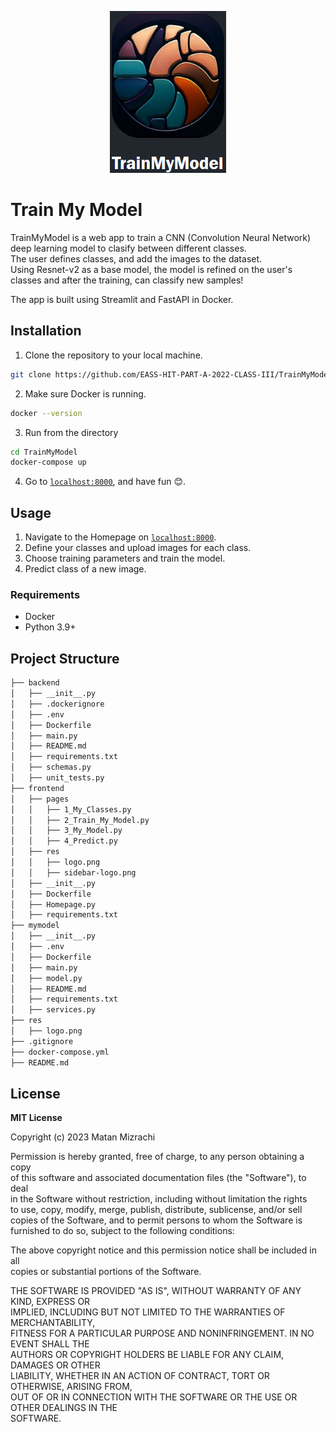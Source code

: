 <p align="center">
  <img src="res/img/logo.png" />
</p>

# Train My Model
TrainMyModel is a web app to train a CNN (Convolution Neural Network) deep learning model to clasify between different classes.  
The user defines classes, and add the images to the dataset.  
Using Resnet-v2 as a base model, the model is refined on the user's classes and after the training, can classify new samples!

The app is built using Streamlit and FastAPI in Docker.  

## Installation
1. Clone the repository to your local machine.
```bash
git clone https://github.com/EASS-HIT-PART-A-2022-CLASS-III/TrainMyModel.git
```
2. Make sure Docker is running.
```bash
docker --version
```
3. Run from the directory 
```bash
cd TrainMyModel
docker-compose up
```
4. Go to [`localhost:8000`](http://localhost:8000), and have fun 😊.

## Usage
1. Navigate to the Homepage on [`localhost:8000`](http://localhost:8000).
2. Define your classes and upload images for each class.
3. Choose training parameters and train the model.
4. Predict class of a new image.

### Requirements
- Docker
- Python 3.9+

## Project Structure

```bash
├── backend
│   ├── __init__.py
│   ├── .dockerignore
│   ├── .env
│   ├── Dockerfile
│   ├── main.py
│   ├── README.md
│   ├── requirements.txt
│   ├── schemas.py
│   ├── unit_tests.py
├── frontend
│   ├── pages
│   │   ├── 1_My_Classes.py
│   │   ├── 2_Train_My_Model.py
│   │   ├── 3_My_Model.py
│   │   ├── 4_Predict.py
│   ├── res
│   │   ├── logo.png
│   │   ├── sidebar-logo.png
│   ├── __init__.py
│   ├── Dockerfile
│   ├── Homepage.py
│   ├── requirements.txt
├── mymodel
│   ├── __init__.py
│   ├── .env
│   ├── Dockerfile
│   ├── main.py
│   ├── model.py
│   ├── README.md
│   ├── requirements.txt
│   ├── services.py
├── res
│   ├── logo.png
├── .gitignore
├── docker-compose.yml
├── README.md
```

## License

**MIT License**

Copyright (c) 2023 Matan Mizrachi  
  
Permission is hereby granted, free of charge, to any person obtaining a copy  
of this software and associated documentation files (the "Software"), to deal  
in the Software without restriction, including without limitation the rights  
to use, copy, modify, merge, publish, distribute, sublicense, and/or sell  
copies of the Software, and to permit persons to whom the Software is  
furnished to do so, subject to the following conditions:  
  
The above copyright notice and this permission notice shall be included in all  
copies or substantial portions of the Software.  
  
THE SOFTWARE IS PROVIDED "AS IS", WITHOUT WARRANTY OF ANY KIND, EXPRESS OR  
IMPLIED, INCLUDING BUT NOT LIMITED TO THE WARRANTIES OF MERCHANTABILITY,  
FITNESS FOR A PARTICULAR PURPOSE AND NONINFRINGEMENT. IN NO EVENT SHALL THE  
AUTHORS OR COPYRIGHT HOLDERS BE LIABLE FOR ANY CLAIM, DAMAGES OR OTHER  
LIABILITY, WHETHER IN AN ACTION OF CONTRACT, TORT OR OTHERWISE, ARISING FROM,  
OUT OF OR IN CONNECTION WITH THE SOFTWARE OR THE USE OR OTHER DEALINGS IN THE  
SOFTWARE.  
